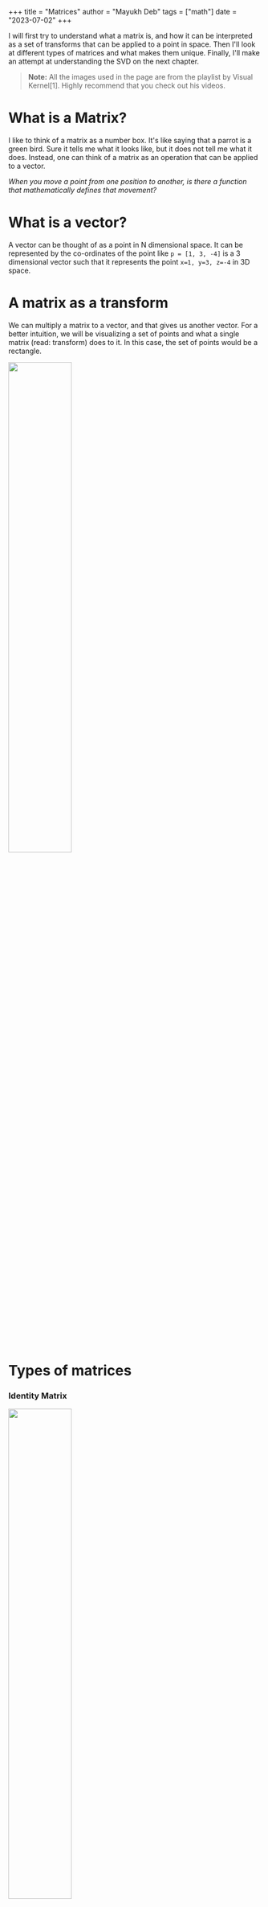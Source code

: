 +++ 
title = "Matrices"
author = "Mayukh Deb"
tags = ["math"]
date = "2023-07-02"
+++

<!-- 
Layout:
1. What is a matrix?
2. What is a vector?
3. A matrix as a transform to be applied on a vector
4. Different types of matrices:
    - Identity Matrix (do nothing)
    - Diagonal matrix (scaling)
    - Shear Matrix (bending)
    - Orthogonal Matrix (rotating)
    - Inverse of a Matrix (inverse transform)
5. todo -->

I will first try to understand what a matrix is, and how it can be interpreted as a set of transforms that can be applied to a point in space. Then I'll look at different types of matrices and what makes them unique. Finally, I'll make an attempt at understanding the SVD on the next chapter.

> **Note:** All the images used in the page are from the playlist by Visual Kernel[1]. Highly recommend that you check out his videos.


# What is a Matrix?

I like to think of a matrix as a number box. It's like saying that a parrot is a green bird. Sure it tells me what it looks like, but it does not tell me what it does. Instead, one can think of a matrix as an operation that can be applied to a vector.

*When you move a point from one position to another, is there a function that mathematically defines that movement?*

# What is a vector?

A vector can be thought of as a point in N dimensional space. It can be represented by the co-ordinates of the point like `p = [1, 3, -4]` is a 3 dimensional vector such that it represents the point `x=1, y=3, z=-4` in 3D space.

# A matrix as a transform

We can multiply a matrix to a vector, and that gives us another vector. For a better intuition, we will be visualizing a set of points and what a single matrix (read: transform) does to it. In this case, the set of points would be a rectangle. 

<img src = 'https://user-images.githubusercontent.com/53133634/250339279-a500f8c5-229b-4092-8f18-29b5d68fd354.png' width = "50%">

# Types of matrices

### Identity Matrix

<img src = 'https://user-images.githubusercontent.com/53133634/250339004-004e9aea-e1db-497b-9daf-4fc3972d7669.png' width = "50%">

It's basically the do nothing transform. Kind of like multiplying something by 1 or adding 0 to it. Does nothing.

### Scalar Matrix

*Strech or squeeze uniformly along all axes.*

<img src = 'https://user-images.githubusercontent.com/53133634/250339140-c889f537-e2df-492d-81eb-b564830c42d4.png' width = "50%">

{{< math.inline >}}

Now if \(k > 1\), then the rectangle gets bigger by a factor of \(k\). In a similar way, it also gets smaller if \(0 < k < 1\). Interestingly enough, the rectangle would flip both horizontally and vertically if \(k = -1\)

<img src = 'https://user-images.githubusercontent.com/53133634/250339333-f48e66a6-f255-402b-b6c9-a8f5a80f9616.png' width = "50%">

This is what happens when \(k = 2\), the rectangle just becomes 2x bigger.

{{</ math.inline >}}

### Off-One Matrix

*Strech or squeeze along only one axis.*

<img src = 'https://user-images.githubusercontent.com/53133634/250339721-f66259fd-3a21-4216-b175-f2ff03faa2ff.png' width = "50%">

Notice how only one of the diagonal elements are not 1. That is the axis along which we'll scale the vectors. Given below is an example of a where we strech the y axis by a factor of 3.

<img src = 'https://user-images.githubusercontent.com/53133634/250339989-7c0f28e6-0a59-467b-8780-43e3511a2a10.png' width = "50%">

If we scale only one axis by a factor of -1, then we basically get the reflection of that object along the corresponding axis.

## Diagonal Matrix

*Strech or squeeze differently on different axes*

<img src = 'https://user-images.githubusercontent.com/53133634/250340152-bbe55aab-bb37-4762-bb05-a5779f8e86fc.png' width = "50%">

Every diagonal matrix can be broken down into a series of off-one matrices. Given below is an example where we break down a single diagonal matrix (to the left) into a series of matrices which when sequentially applied would give us the same result.

<img src = 'https://user-images.githubusercontent.com/53133634/250340399-48c843e9-ccfe-4243-b031-a4e1d60f6875.png' width = "100%">


## Shear Matrix

*Slant along one or more axes*

<img src = 'https://user-images.githubusercontent.com/53133634/250340769-29e8abbc-c04b-4491-8746-719f4a77c4da.png' width = "50%">

For example, a rectangle would slant into a parallelogram.

In 2D, there are 4 directions in which we can apply the shear transform. You can see them below.

<img src = 'https://user-images.githubusercontent.com/53133634/250340604-a86064e0-f5b0-46ac-a9cf-489ccbdc193b.png' width = "100%">

## Orthogonal Matrix

*Rotate while preserving shape*

WIP





**Resources**

1 - [Visual Kernel's video series on matrices](https://www.youtube.com/watch?v=7Gtxd-ew4lk&list=PLWhu9osGd2dB9uMG5gKBARmk73oHUUQZS)

